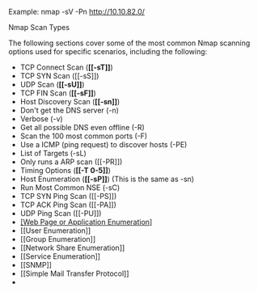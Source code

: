 Example: nmap -sV -Pn http://10.10.82.0/   

Nmap Scan Types

The following sections cover some of the most common Nmap scanning options used for specific scenarios, including the following:

- TCP Connect Scan (**[[-sT]]**)
- TCP SYN Scan ([[-sS]])
- UDP Scan (**[[-sU]]**)
- TCP FIN Scan (**[[-sF]]**)
- Host Discovery Scan (**[[-sn]]**)
- Don't get the DNS server (-n)
- Verbose (-v)
- Get all possible DNS even offline (-R)
- Scan the 100 most common ports (-F)
- Use a ICMP (ping request) to discover hosts (-PE)
- List of Targets (-sL)
- Only runs a ARP scan ([[-PR]])
- Timing Options (**[[-T 0-5]]**)
- Host Enumeration (**[[-sP]]**) (This is the same as -sn)
- Run Most Common NSE (-sC)
- TCP SYN Ping Scan ([[-PS]])
- TCP ACK Ping Scan ([[-PA]])
- UDP Ping Scan ([[-PU]])
- [[Web Page or Application Enumeration]](**-sV**)
- [[User Enumeration]]
- [[Group Enumeration]]
- [[Network Share Enumeration]]
- [[Service Enumeration]] 
- [[SNMP]]
- [[Simple Mail Transfer Protocol]]
- 